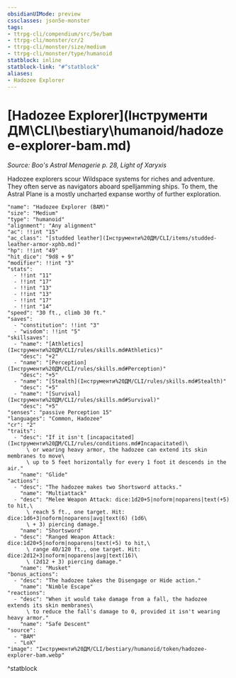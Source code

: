 ```yaml
---
obsidianUIMode: preview
cssclasses: json5e-monster
tags:
- ttrpg-cli/compendium/src/5e/bam
- ttrpg-cli/monster/cr/2
- ttrpg-cli/monster/size/medium
- ttrpg-cli/monster/type/humanoid
statblock: inline
statblock-link: "#^statblock"
aliases:
- Hadozee Explorer
---
```

# [Hadozee Explorer](Інструменти ДМ\CLI\bestiary\humanoid/hadozee-explorer-bam.md)
*Source: Boo's Astral Menagerie p. 28, Light of Xaryxis*  

Hadozee explorers scour Wildspace systems for riches and adventure. They often serve as navigators aboard spelljamming ships. To them, the Astral Plane is a mostly uncharted expanse worthy of further exploration.

```statblock
"name": "Hadozee Explorer (BAM)"
"size": "Medium"
"type": "humanoid"
"alignment": "Any alignment"
"ac": !!int "15"
"ac_class": "[studded leather](Інструменти%20ДМ/CLI/items/studded-leather-armor-xphb.md)"
"hp": !!int "49"
"hit_dice": "9d8 + 9"
"modifier": !!int "3"
"stats":
  - !!int "11"
  - !!int "17"
  - !!int "13"
  - !!int "13"
  - !!int "17"
  - !!int "14"
"speed": "30 ft., climb 30 ft."
"saves":
  - "constitution": !!int "3"
  - "wisdom": !!int "5"
"skillsaves":
  - "name": "[Athletics](Інструменти%20ДМ/CLI/rules/skills.md#Athletics)"
    "desc": "+2"
  - "name": "[Perception](Інструменти%20ДМ/CLI/rules/skills.md#Perception)"
    "desc": "+5"
  - "name": "[Stealth](Інструменти%20ДМ/CLI/rules/skills.md#Stealth)"
    "desc": "+5"
  - "name": "[Survival](Інструменти%20ДМ/CLI/rules/skills.md#Survival)"
    "desc": "+5"
"senses": "passive Perception 15"
"languages": "Common, Hadozee"
"cr": "2"
"traits":
  - "desc": "If it isn't [incapacitated](Інструменти%20ДМ/CLI/rules/conditions.md#Incapacitated)\
      \ or wearing heavy armor, the hadozee can extend its skin membranes to move\
      \ up to 5 feet horizontally for every 1 foot it descends in the air."
    "name": "Glide"
"actions":
  - "desc": "The hadozee makes two Shortsword attacks."
    "name": "Multiattack"
  - "desc": "Melee Weapon Attack: dice:1d20+5|noform|noparens|text(+5) to hit,\
      \ reach 5 ft., one target. Hit: dice:1d6+3|noform|noparens|avg|text(6) (1d6\
      \ + 3) piercing damage."
    "name": "Shortsword"
  - "desc": "Ranged Weapon Attack: dice:1d20+5|noform|noparens|text(+5) to hit,\
      \ range 40/120 ft., one target. Hit: dice:2d12+3|noform|noparens|avg|text(16)\
      \ (2d12 + 3) piercing damage."
    "name": "Musket"
"bonus_actions":
  - "desc": "The hadozee takes the Disengage or Hide action."
    "name": "Nimble Escape"
"reactions":
  - "desc": "When it would take damage from a fall, the hadozee extends its skin membranes\
      \ to reduce the fall's damage to 0, provided it isn't wearing heavy armor."
    "name": "Safe Descent"
"source":
  - "BAM"
  - "LoX"
"image": "Інструменти%20ДМ/CLI/bestiary/humanoid/token/hadozee-explorer-bam.webp"
```
^statblock